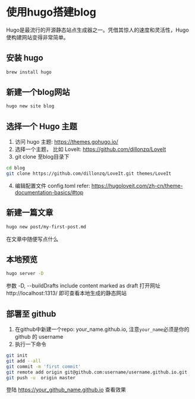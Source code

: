 # 使用hugo搭建blog


Hugo是最流行的开源静态站点生成器之一。凭借其惊人的速度和灵活性，Hugo使构建网站变得非常简单。

## 安装 hugo
``` bash
brew install hugo
```
## 新建一个blog网站
``` bash
hugo new site blog
```
## 选择一个 Hugo 主题
1. 访问 hugo 主题: https://themes.gohugo.io/
2. 选择一个主题， 比如 LoveIt:  https://github.com/dillonzq/LoveIt
3. git clone 至blog目录下
``` bash
cd blog
git clone https://github.com/dillonzq/LoveIt.git themes/LoveIt
```
4. 编辑配置文件 config.toml
refer: https://hugoloveit.com/zh-cn/theme-documentation-basics/#top

## 新建一篇文章
``` bash
hugo new post/my-first-post.md
```
在文章中随便写点什么
## 本地预览
``` bash
hugo server -D 
```
参数 -D, --buildDrafts            include content marked as draft
打开网址 http://localhost:1313/ 即可查看本地生成的静态网站

## 部署至 github
1. 在github中新建一个repo: your_name.github.io, 注意`your_name`必须是你的 github 的 username
2. 执行一下命令
``` bash
git init
git add --all
git commit -m 'first commit'
git remote add origin git@github.com:username/username.github.io.git
git push -u  origin master 
```
登陆 https://your_github_name.github.io 查看效果

